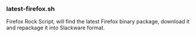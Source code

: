 ### latest-firefox.sh

Firefox Rock Script, will find the latest Firefox binary package, download it and repackage it into Slackware format. 
